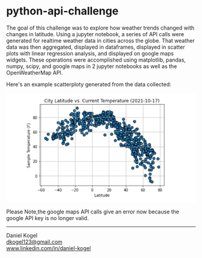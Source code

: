 # python-api-challenge
The goal of this challenge was to explore how weather trends changed with changes in latitude. Using a jupyter notebook, a series of API calls were generated for realtime weather data in cities across the globe. That weather data was then aggregated, displayed in dataframes, displayed in scatter plots with linear regression analysis, and displayed on google maps widgets. These operations were accomplished using matplotlib, pandas, numpy, scipy, and google maps in 2 jupyter notebooks as well as the OpenWeatherMap API. 

Here's an example scatterploty generated from the data collected:

![example_df](images/sample_screengrab.PNG)


Please Note,the google maps API calls give an error now because the google API key is no longer valid.  

  ---  
  
Daniel Kogel  
dkogel123@gmail.com  
www.linkedin.com/in/daniel-kogel  

